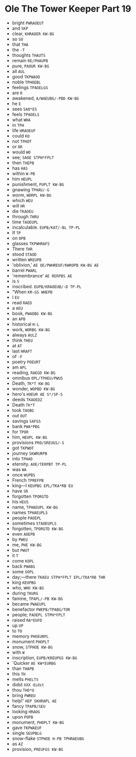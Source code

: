 # Ole The Tower Keeper Part 19

* bright `PWRAOEUT`
* and `SKP`
* clear, `KHRAOER KW-BG`
* so `SO`
* that `THA`
* the `-T`
* thoughts `THAUTS`
* remain `RE/PHAUPB`
* pure, `PAOUR KW-BG`
* all `AUL`
* good `TKPWAOD`
* noble `TPHOEBL`
* feelings `TPAOELGS`
* are `R`
* awakened, `A/WAEUBG/-PBD KW-BG`
* he `E`
* sees `SAO*ES`
* feels `TPAOELS`
* what `WHA`
* in `TPH`
* life `HRAOEUF`
* could `KO`
* not `TPHOT`
* or `OR`
* would `WO`
* see; `SAOE STPH*FPLT`
* then `THEPB`
* has `HAS`
* within `W-PB`
* him `HEUPL`
* punishment, `PUPLT KW-BG`
* gnawing `TPHAU/-G`
* worm, `WORPL KW-BG`
* which `WEU`
* will `HR`
* die `TKAOEU`
* through `THRU`
* time `TAOEUPL`
* incalculable. `EUPB/KAT/-BL TP-PL`
* If `TP`
* on `OPB`
* glasses `TKPWHRAFS`
* There `THR`
* stood `STAOD`
* written `WREUPB`
* 'oblivion,' `AE OE/PWHREUF/KWROPB KW-BG AE`
* barrel `PWARL`
* 'remembrance' `AE RERPBS AE`
* is `S`
* inscribed. `EUPB/KRAOEUB/-D TP-PL`
* "When `KR-GS WHEPB`
* I `EU`
* read `RAED`
* a `AEU`
* book, `PWAOBG KW-BG`
* an `APB`
* historical `H-L`
* work, `WORBG KW-BG`
* always `AULZ`
* think `THEU`
* at `AT`
* last `HRAFT`
* of `-F`
* poetry `POEURT`
* am `APL`
* reading, `RAEGD KW-BG`
* omnibus `OPL/TPHEU/PWUS`
* Death, `TK*T KW-BG`
* wonder, `WOPBD KW-BG`
* hero's `HOEUR AE S*/SP-S`
* deeds `TKAOEDZ`
* Death `TK*T`
* took `TAOBG`
* out `OUT`
* savings `SAFGS`
* bank `PWA*PBG`
* for `TPOR`
* him, `HEUPL KW-BG`
* provisions `PRO/SREUGS/-S`
* got `TKPWOT`
* journey `SKWRURPB`
* into `TPHAO`
* eternity. `AOE/TERPBT TP-PL`
* was `WA`
* once `WUPBS`
* French `TPREFPB`
* king—I `KEUPBG EPL/TKA*RB EU`
* have `SR`
* forgotten `TPORGTD`
* his `HEUS`
* name, `TPHAEUPL KW-BG`
* names `TPHAEUPLS`
* people `PAOEPL`
* sometimes `STAOEUPLS`
* forgotten, `TPORGTD KW-BG`
* even `AOEPB`
* by `PWEU`
* me, `PHE KW-BG`
* but `PWUT`
* it `T`
* come `KOPL`
* back `PWABG`
* some `SOPL`
* day;—there `TKAEU STPH*FPLT EPL/TKA*RB THR`
* king `KEUPBG`
* who, `WHO KW-BG`
* during `TKURG`
* famine, `TPAPL/-PB KW-BG`
* became `PWAEUPL`
* benefactor `PWEPB/TPABG/TOR`
* people; `PAOEPL STPH*FPLT`
* raised `RA*EUFD`
* up `UP`
* to `TO`
* memory `PHOEURPL`
* monument `PHOPLT`
* snow, `STPHOE KW-BG`
* with `W`
* inscription, `EUPB/KREUPGS KW-BG`
* 'Quicker `AE KW*EURBG`
* than `THAPB`
* this `TH`
* melts `PHELTS`
* didst `XXX didst`
* thou `THO*U`
* bring `PWREU`
* help!' `HEP SKHRAPL AE`
* fancy `TPAPB/SEU`
* looking `HRAOG`
* upon `POPB`
* monument, `PHOPLT KW-BG`
* gave `TKPWAEUF`
* single `SEUPBLG`
* snow-flake `STPHOE H-PB TPHRAEUBG`
* as `AZ`
* provision, `PREUFGS KW-BG`
